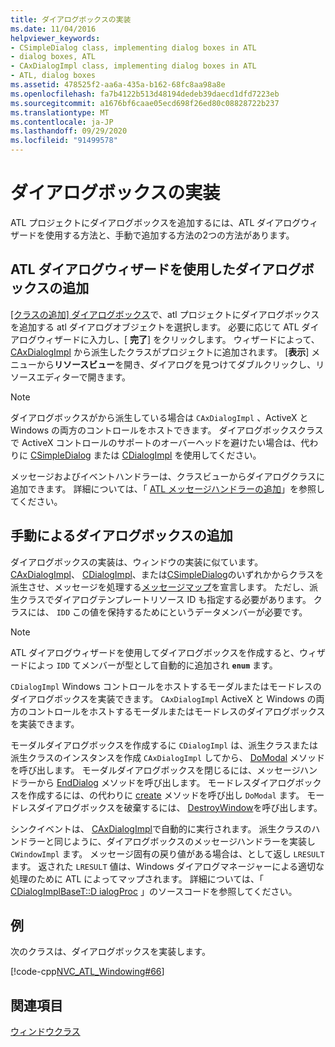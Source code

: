 ```yaml
---
title: ダイアログボックスの実装
ms.date: 11/04/2016
helpviewer_keywords:
- CSimpleDialog class, implementing dialog boxes in ATL
- dialog boxes, ATL
- CAxDialogImpl class, implementing dialog boxes in ATL
- ATL, dialog boxes
ms.assetid: 478525f2-aa6a-435a-b162-68fc8aa98a8e
ms.openlocfilehash: fa7b4122b513d48194dedeb39daecd1dfd7223eb
ms.sourcegitcommit: a1676bf6caae05ecd698f26ed80c08828722b237
ms.translationtype: MT
ms.contentlocale: ja-JP
ms.lasthandoff: 09/29/2020
ms.locfileid: "91499578"
---
```

# <a name="implementing-a-dialog-box"></a>ダイアログボックスの実装

ATL プロジェクトにダイアログボックスを追加するには、ATL ダイアログウィザードを使用する方法と、手動で追加する方法の2つの方法があります。

## <a name="adding-a-dialog-box-with-the-atl-dialog-wizard"></a>ATL ダイアログウィザードを使用したダイアログボックスの追加

[ [クラスの追加] ダイアログボックス](../ide/adding-a-class-visual-cpp.md#add-class-dialog-box)で、atl プロジェクトにダイアログボックスを追加する atl ダイアログオブジェクトを選択します。 必要に応じて ATL ダイアログウィザードに入力し、[ **完了**] をクリックします。 ウィザードによって、 [CAxDialogImpl](../atl/reference/caxdialogimpl-class.md) から派生したクラスがプロジェクトに追加されます。 [**表示**] メニューから**リソースビュー**を開き、ダイアログを見つけてダブルクリックし、リソースエディターで開きます。

> [!NOTE]
> ダイアログボックスがから派生している場合は `CAxDialogImpl` 、ActiveX と Windows の両方のコントロールをホストできます。 ダイアログボックスクラスで ActiveX コントロールのサポートのオーバーヘッドを避けたい場合は、代わりに [CSimpleDialog](../atl/reference/csimpledialog-class.md) または [CDialogImpl](../atl/reference/cdialogimpl-class.md) を使用してください。

メッセージおよびイベントハンドラーは、クラスビューからダイアログクラスに追加できます。 詳細については、「 [ATL メッセージハンドラーの追加](../atl/adding-an-atl-message-handler.md)」を参照してください。

## <a name="adding-a-dialog-box-manually"></a>手動によるダイアログボックスの追加

ダイアログボックスの実装は、ウィンドウの実装に似ています。 [CAxDialogImpl](../atl/reference/caxdialogimpl-class.md)、 [CDialogImpl](../atl/reference/cdialogimpl-class.md)、または[CSimpleDialog](../atl/reference/csimpledialog-class.md)のいずれかからクラスを派生させ、メッセージを処理する[メッセージマップ](../atl/message-maps-atl.md)を宣言します。 ただし、派生クラスでダイアログテンプレートリソース ID も指定する必要があります。 クラスには、 `IDD` この値を保持するためにというデータメンバーが必要です。

> [!NOTE]
> ATL ダイアログウィザードを使用してダイアログボックスを作成すると、ウィザードによっ `IDD` てメンバーが型として自動的に追加され **`enum`** ます。

`CDialogImpl` Windows コントロールをホストするモーダルまたはモードレスのダイアログボックスを実装できます。 `CAxDialogImpl` ActiveX と Windows の両方のコントロールをホストするモーダルまたはモードレスのダイアログボックスを実装できます。

モーダルダイアログボックスを作成するに `CDialogImpl` は、派生クラスまたは派生クラスのインスタンスを作成 `CAxDialogImpl` してから、 [DoModal](../atl/reference/cdialogimpl-class.md#domodal) メソッドを呼び出します。 モーダルダイアログボックスを閉じるには、メッセージハンドラーから [EndDialog](../atl/reference/cdialogimpl-class.md#enddialog) メソッドを呼び出します。 モードレスダイアログボックスを作成するには、の代わりに [create](../atl/reference/cdialogimpl-class.md#create) メソッドを呼び出し `DoModal` ます。 モードレスダイアログボックスを破棄するには、 [DestroyWindow](../atl/reference/cdialogimpl-class.md#destroywindow)を呼び出します。

シンクイベントは、 [CAxDialogImpl](../atl/reference/caxdialogimpl-class.md)で自動的に実行されます。 派生クラスのハンドラーと同じように、ダイアログボックスのメッセージハンドラーを実装し `CWindowImpl` ます。 メッセージ固有の戻り値がある場合は、として返し `LRESULT` ます。 返された `LRESULT` 値は、Windows ダイアログマネージャーによる適切な処理のために ATL によってマップされます。 詳細については、「 [CDialogImplBaseT::D ialogProc](../atl/reference/cdialogimpl-class.md#dialogproc) 」のソースコードを参照してください。

## <a name="example"></a>例

次のクラスは、ダイアログボックスを実装します。

[!code-cpp[NVC_ATL_Windowing#66](../atl/codesnippet/cpp/implementing-a-dialog-box_1.h)]

## <a name="see-also"></a>関連項目

[ウィンドウクラス](../atl/atl-window-classes.md)
